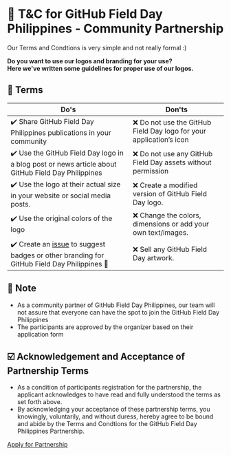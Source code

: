 # 🎨 T&C for GitHub Field Day Philippines - Community Partnership 

Our Terms and Condtions is very simple and not really formal :)

**Do you want to use our logos and branding for your use?\
Here we've written some guidelines for proper use of our logos.**

## 📜 Terms

| Do's                                                                                                                                 | Don'ts                                                                                                                          |
| ------------------------------------------------------------------------------------------------------------------------------------ | ------------------------------------------------------------------------------------------------------------------------------- |
| :heavy_check_mark: Share GitHub Field Day Philippines publications in your community                                                 | :x: Do not use the GitHub Field Day logo for your application’s icon                                                                |
| :heavy_check_mark: Use the GitHub Field Day logo in a blog post or news article about GitHub Field Day Philippines                   | :x: Do not use any GitHub Field Day assets without permission                                                            |
| :heavy_check_mark: Use the logo at their actual size in your website or social media posts.                                          | :x: Create a modified version of GitHub Field Day logo.                                                             |
| :heavy_check_mark: Use the original colors of the logo | :x:  Change the colors, dimensions or add your own text/images.           |
| :heavy_check_mark: Create an [issue](https://github.com/SurPathHub/githubfieldday/issues) to suggest badges or other branding for GitHub Field Day Philippines 🚀 | :x: Sell any GitHub Field Day artwork.                                                                                             |
         
## 📜 Note        
- As a community partner of GitHub Field Day Philippines, our team will not assure that everyone can have the spot to join the GitHub Field Day Philippines
- The participants are approved by the organizer based on their application form

## ☑️ Acknowledgement and Acceptance of Partnership Terms
- As a condition of participants registration for the partnership, the applicant acknowledges to have read and fully understood the terms as set forth above. 
- By acknowledging your acceptance of these partnership terms, you knowingly, voluntarily, and without duress, hereby agree to be bound and abide by the Terms and Condtions for the GitHub Field Day Philippines Partnership.

[Apply for Partnership]()
